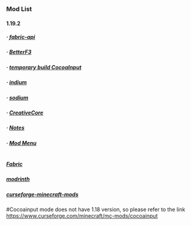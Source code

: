 ### Mod List
#### 1.19.2
##### · [fabric-api](https://modrinth.com/mod/fabric-api/version/0.68.0+1.19.2)
##### · [BetterF3](https://modrinth.com/mod/betterf3/version/4.0.0)
##### · [temporary build CocoaInput](https://github.com/Korea-Minecraft-Forum/CocoaInput/releases/tag/4.1.0-0)
##### · [indium](https://modrinth.com/mod/indium/version/1.0.9%2Bmc1.19.2)
##### · [sodium](https://modrinth.com/mod/sodium/version/mc1.19.2-0.4.4)
##### · [CreativeCore](https://www.curseforge.com/minecraft/mc-mods/creativecore/files/3827354)
##### · [Notes](https://www.curseforge.com/minecraft/mc-mods/notes/files/3937913)
##### · [Mod Menu](https://modrinth.com/mod/modmenu/version/4.1.1)
#
##### [Fabric](https://fabricmc.net/)
##### [modrinth](https://modrinth.com/mods)
##### [curseforge-minecraft-mods](https://www.curseforge.com/minecraft/mc-mods)

#Cocoainput mode does not have 1.18 version, so please refer to the link
https://www.curseforge.com/minecraft/mc-mods/cocoainput
